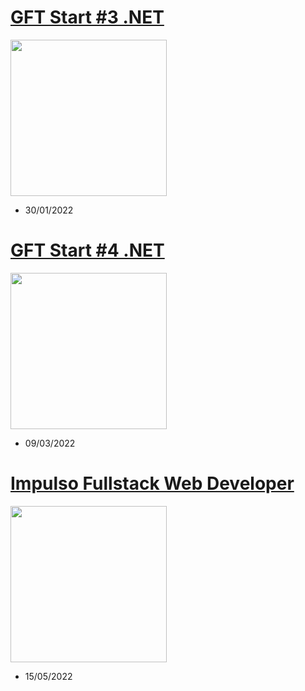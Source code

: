<a href="GFT%20Start%20%233%20.NET"><h1>GFT Start #3 .NET</h1></a>
<a href="GFT%20Start%20%233%20.NET"><img src="https://hermes.digitalinnovation.one/tracks/0a8c4d93-5b96-4d81-ba6e-8c1b14faf0a4.png" alt="" width="250" height=""></a>
- 30/01/2022

<a href="GFT%20Start%20%234%20.NET"><h1>GFT Start #4 .NET</h1></a>
<a href="GFT%20Start%20%234%20.NET"><img src="https://hermes.digitalinnovation.one/tracks/4291bfb6-a629-4f7e-9a74-8675fad6be01.png" alt="" width="250" height=""></a>
- 09/03/2022

<a href="Impulso%20Fullstack%20Web%20Developer"><h1>Impulso Fullstack Web Developer</h1></a>
<a href="Impulso%20Fullstack%20Web%20Developer"><img src="https://hermes.digitalinnovation.one/tracks/4e1887c2-e434-4816-8f0a-8aeb1495697b.png" alt="" width="250" height=""></a>
- 15/05/2022
